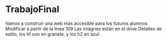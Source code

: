 # TrabajoFinal
Vamos a construir una web más accesible para los futuros alumnos
Modificar a partir de la linea 109
Las imágnes están en el drive
Detalles de estilo, los h1 son en granate, y los h2 en azul